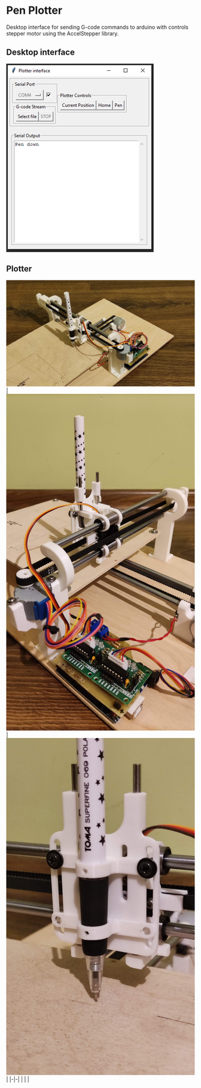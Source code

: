 # Pen Plotter
Desktop interface for sending G-code commands to arduino with controls stepper motor using the AccelStepper library.

## Desktop interface
![](images/interface.PNG)

## Plotter
![](images/plotter_1.jpg)
|![](images/plotter_2.jpg) |![](images/plotter_3.jpg) |
|-|-|
| | |